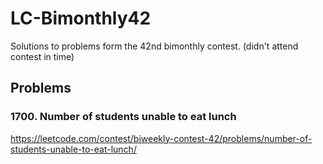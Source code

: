 # LC-Bimonthly42
Solutions to problems form the 42nd bimonthly contest. (didn't attend contest in time)
## Problems
### 1700. Number of students unable to eat lunch
https://leetcode.com/contest/biweekly-contest-42/problems/number-of-students-unable-to-eat-lunch/
